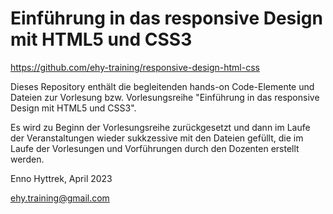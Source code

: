 # Einführung in das responsive Design mit HTML5 und CSS3

https://github.com/ehy-training/responsive-design-html-css

Dieses Repository enthält die begleitenden hands-on Code-Elemente und Dateien zur Vorlesung bzw. Vorlesungsreihe "Einführung in das responsive Design mit HTML5 und CSS3". 

Es wird zu Beginn der Vorlesungsreihe zurückgesetzt und dann im Laufe der Veranstaltungen wieder sukkzessive mit den Dateien gefüllt, die im Laufe der Vorlesungen und Vorführungen durch den Dozenten erstellt werden. 

Enno Hyttrek,
April 2023

ehy.training@gmail.com
